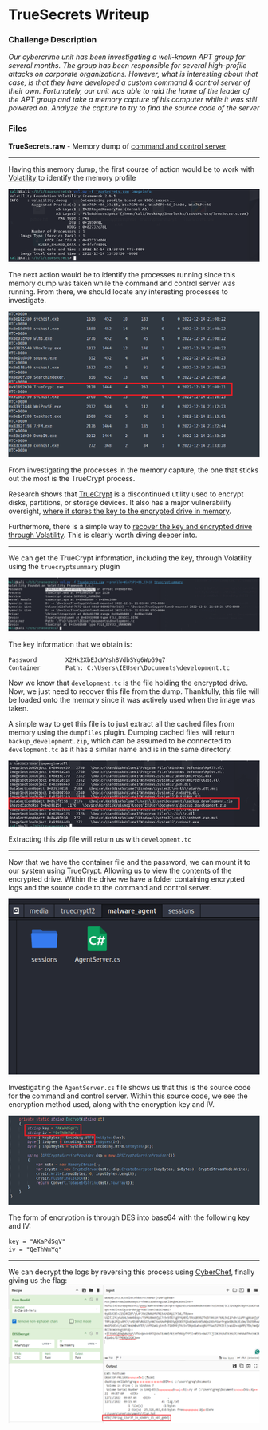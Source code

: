 # TrueSecrets Writeup
### Challenge Description
*Our cybercrime unit has been investigating a well-known APT group for several months. The group has been responsible for several high-profile attacks on corporate organizations. However, what is interesting about that case, is that they have developed a custom command & control server of their own. Fortunately, our unit was able to raid the home of the leader of the APT group and take a memory capture of his computer while it was still powered on. Analyze the capture to try to find the source code of the server*
### Files
**TrueSecrets.raw** - Memory dump of [command and control server](https://sysdig.com/learn-cloud-native/what-is-a-command-and-control-server/#:~:text=A%20Command%2Dand%2DControl%20server%20is%20a%20computer%20or%20set,or%20compromising%20attacker%20target%20systems.) 

----
Having this memory dump, the first course of action would be to work with [Volatility](https://github.com/volatilityfoundation/volatility) to identify the memory profile

![image1](https://github.com/Dunbird/CTF-Writeups/blob/main/TrueSecrets/Pasted%20image%2020240813130109.png)

The next action would be to identify the processes running since this memory dump was taken while the command and control server was running. From there, we should locate any interesting processes to investigate.


![pslist.png](https://github.com/Dunbird/CTF-Writeups/blob/main/TrueSecrets/pslist.png)

From investigating the processes in the memory capture, the one that sticks out the most is the TrueCrypt process. 

Research shows that [TrueCrypt](https://truecrypt.sourceforge.net/) is a discontinued utility used to encrypt disks, partitions, or storage devices. It also has a major vulnerability oversight, [where it stores the key to the encrypted drive in memory](https://www.truecrypt71a.com/documentation/security-requirements-and-precautions/data-leaks/memory-dump-files/).

Furthermore, there is a simple way to [recover the key and encrypted drive through Volatility](https://volatility-labs.blogspot.com/2014/01/truecrypt-master-key-extraction-and.html). This is clearly worth diving deeper into.

----

We can get the TrueCrypt information, including the key, through Volatility using the `truecryptsummary` plugin


![image2](https://github.com/Dunbird/CTF-Writeups/blob/main/TrueSecrets/Pasted%20image%2020240813140124.png)

The key information that we obtain is:
```
Password        X2Hk2XbEJqWYsh8VdbSYg6WpG9g7 
Container       Path: C:\Users\IEUser\Documents\development.tc
```


Now we know that `development.tc` is the file holding the encrypted drive. Now, we just need to recover this file from the dump. Thankfully, this file will be loaded onto the memory since it was actively used when the image was taken.

A simple way to get this file is to just extract all the cached files from memory using the `dumpfiles` plugin. 
Dumping cached files will return `backup_development.zip`, which can be assumed to be connected to `development.tc` as it has a similar name and is in the same directory.


![dumpfiles.png](https://github.com/Dunbird/CTF-Writeups/blob/main/TrueSecrets/dumpfiles.png)

Extracting this zip file will return us with `development.tc`

----

Now that we have the container file and the password, we can mount it to our system using TrueCrypt. Allowing us to view the contents of the encrypted drive. Within the drive we have a folder containing encrypted logs and the source code to the command and control server. 


![Pasted image 20240813145501.png](https://github.com/Dunbird/CTF-Writeups/blob/main/TrueSecrets/Pasted%20image%2020240813145501.png)

Investigating the `AgentServer.cs` file shows us that this is the source code for the command and control server. Within this source code, we see the encryption method used, along with the encryption key and IV.


![encryption.png](https://github.com/Dunbird/CTF-Writeups/blob/main/TrueSecrets/encryption.png)

The form of encryption is through DES into base64 with the following key and IV:
```
key = "AKaPdSgV"
iv = "QeThWmYq"
```

----
We can decrypt the logs by reversing this process using [CyberChef](https://gchq.github.io/CyberChef/), finally giving us the flag:
![decrypted.png](https://github.com/Dunbird/CTF-Writeups/blob/main/TrueSecrets/decrypted.png)
